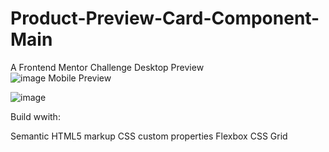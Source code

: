 # Product-Preview-Card-Component-Main
A Frontend Mentor Challenge  Desktop Preview  
![image](https://github.com/VPontis15/Product-Preview-Card-Component-Main/assets/94546957/03317b7d-f7f1-4ffb-903b-7015674d3ff9) Mobile Preview    

![image](https://github.com/VPontis15/Product-Preview-Card-Component-Main/assets/94546957/1c0d7a3a-9c82-44ee-bdc3-df6a2c68acc6)

Build wwith:

Semantic HTML5 markup
CSS custom properties
Flexbox
CSS Grid





